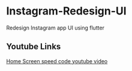 # Instagram-Redesign-UI

Redesign Instagram app UI using flutter

## Youtube Links

[Home Screen speed code youtube video](https://youtu.be/1Y4_6Ksifqo)
